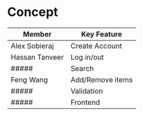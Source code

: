 # Concept

| Member         | Key Feature      |
| -------------- | ---------------- |
| Alex Sobieraj  | Create Account   |
| Hassan Tanveer | Log in/out       |
| #####          | Search           |
| Feng Wang      | Add/Remove items |
| #####          | Validation       |
| #####          | Frontend         |
